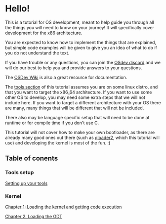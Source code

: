 # Hello!
This is a tutorial for OS development, meant to help guide you through all the things you will need to know on your journey!
It will specifically cover development for the x86 architecture.

You are expected to know how to implement the things that are explained, but simple code examples will be given to give you an idea of what to do if you do not understand the text.

If you have trouble or any questions, you can join the [OSdev discord](https://discord.gg/RnCtsqD) and we will do our best to help you and provide answers to your questions.

The [OSDev Wiki](https://wiki.osdev.org) is also a great resource for documentation.

The [tools section](tools/chapter.md) of this tutorial assumes you are on some linux distro, and that you want to target the x86_64 architecture. If you want to use some other OS to develop, you may need some extra steps that we will not include here. If you want to target a different architecture with your OS there are many, many things that will be different that will not be included.

There also may be language specific setup that will need to be done at runtime or for compile time if you don't use C.

This tutorial will not cover how to make your own bootloader, as there are already many good ones out there (such as [qloader2](https://github.com/qloader2/qloader2), which this tutorial will use) and developing the kernel is most of the fun. :)

## Table of conents

### Tools setup
[Setting up your tools](tools/chapter.md)

### Kernel
[Chapter 1: Loading the kernel and getting code execution](1/chapter.md)

[Chapter 2: Loading the GDT](2/chapter.md)